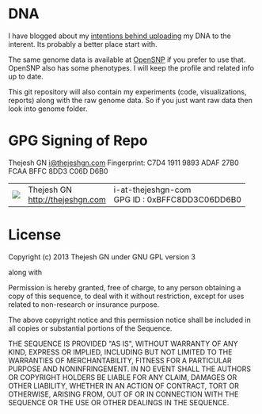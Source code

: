 DNA
===
I have blogged about my [intentions behind uploading](http://thejeshgn.com/2013/09/15/my-dna-is-out/) my DNA to the interent. Its probably a better place start with.

The same genome data is available at [OpenSNP](http://opensnp.org/users/1258) if you prefer to use that. OpenSNP also has some phenotypes. I will keep the profile and related info up to date. 

This git repository will also contain my experiments (code, visualizations, reports) along with the raw genome data. So if you just want raw data then look into genome folder.


GPG Signing of Repo
===================
Thejesh GN <i@thejeshgn.com>
Fingerprint: C7D4 1911 9893 ADAF 27B0 FCAA BFFC 8DD3 C06D D6B0

<table>
  <tr>
    <td><img src="http://www.gravatar.com/avatar/4545b2a84b0ae407abc97ad8f23cc28b?s=60"></td><td valign="middle">Thejesh GN<br><a href="http:/thejeshgn.com">http://thejeshgn.com</a></td>
    <td>i-at-thejeshgn-com <br> GPG ID :  0xBFFC8DD3C06DD6B0</td>
  </tr>
</table>

License
=======
Copyright (c) 2013 Thejesh GN  under GNU GPL version 3

along with

Permission is hereby granted, free of charge, to any person obtaining a copy
of this sequence, to deal with it without restriction, except for uses related
to non-research or insurance purpose.

The above copyright notice and this permission notice shall be included in
all copies or substantial portions of the Sequence.

THE SEQUENCE IS PROVIDED "AS IS", WITHOUT WARRANTY OF ANY KIND, EXPRESS OR
IMPLIED, INCLUDING BUT NOT LIMITED TO THE WARRANTIES OF MERCHANTABILITY,
FITNESS FOR A PARTICULAR PURPOSE AND NONINFRINGEMENT. IN NO EVENT SHALL THE
AUTHORS OR COPYRIGHT HOLDERS BE LIABLE FOR ANY CLAIM, DAMAGES OR OTHER
LIABILITY, WHETHER IN AN ACTION OF CONTRACT, TORT OR OTHERWISE, ARISING FROM,
OUT OF OR IN CONNECTION WITH THE SEQUENCE OR THE USE OR OTHER DEALINGS IN
THE SEQUENCE.

